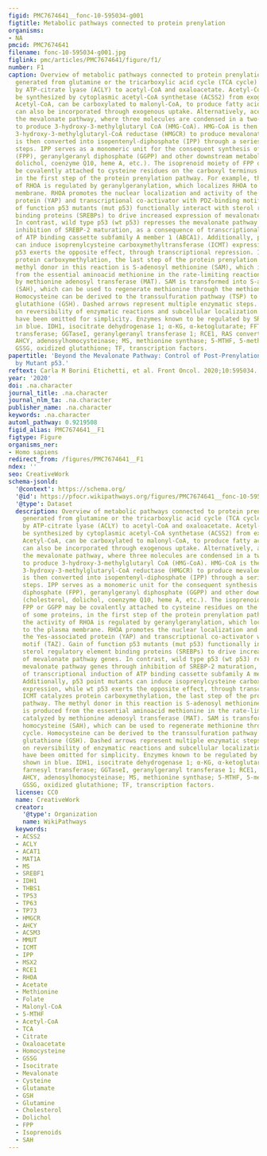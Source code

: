 ```yaml
---
figid: PMC7674641__fonc-10-595034-g001
figtitle: Metabolic pathways connected to protein prenylation
organisms:
- NA
pmcid: PMC7674641
filename: fonc-10-595034-g001.jpg
figlink: pmc/articles/PMC7674641/figure/f1/
number: F1
caption: Overview of metabolic pathways connected to protein prenylation. Citrate
  generated from glutamine or the tricarboxylic acid cycle (TCA cycle) is cleaved
  by ATP-citrate lyase (ACLY) to acetyl-CoA and oxaloacetate. Acetyl-CoA can also
  be synthesized by cytoplasmic acetyl-CoA synthetase (ACSS2) from exogenous acetate.
  Acetyl-CoA, can be carboxylated to malonyl-CoA, to produce fatty acids (FA). Lipids
  can also be incorporated through exogenous uptake. Alternatively, acetyl-CoA enters
  the mevalonate pathway, where three molecules are condensed in a two-step reaction
  to produce 3-hydroxy-3-methylglutaryl CoA (HMG-CoA). HMG-CoA is then reduced by
  3-hydroxy-3-methylglutaryl-CoA reductase (HMGCR) to produce mevalonate. Mevalonate
  is then converted into isopentenyl-diphosphate (IPP) through a series of enzymatic
  steps. IPP serves as a monomeric unit for the consequent synthesis of farnesyl diphosphate
  (FPP), geranylgeranyl diphosphate (GGPP) and other downstream metabolites (cholesterol,
  dolichol, coenzyme Q10, heme A, etc.). The isoprenoid moiety of FPP or GGPP may
  be covalently attached to cysteine residues on the carboxyl terminus of some proteins,
  in the first step of the protein prenylation pathway. For example, the activity
  of RHOA is regulated by geranylgeranylation, which localizes RHOA to the plasma
  membrane. RHOA promotes the nuclear localization and activity of the Yes-associated
  protein (YAP) and transcriptional co-activator with PDZ-binding motif (TAZ). Gain
  of function p53 mutants (mut p53) functionally interact with sterol regulatory element
  binding proteins (SREBPs) to drive increased expression of mevalonate pathway genes.
  In contrast, wild type p53 (wt p53) represses the mevalonate pathway genes through
  inhibition of SREBP-2 maturation, as a consequence of transcriptional induction
  of ATP binding cassette subfamily A member 1 (ABCA1). Additionally, p53 point mutants
  can induce isoprenylcysteine carboxymethyltransferase (ICMT) expression, while wt
  p53 exerts the opposite effect, through transcriptional repression. ICMT catalyzes
  protein carboxymethylation, the last step of the protein prenylation pathway. The
  methyl donor in this reaction is S-adenosyl methionine (SAM), which is produced
  from the essential aminoacid methionine in the rate-limiting reaction catalyzed
  by methionine adenosyl transferase (MAT). SAM is transformed into S-adenosyl homocysteine
  (SAH), which can be used to regenerate methionine through the methionine cycle.
  Homocysteine can be derived to the transsulfuration pathway (TSP) to synthesize
  glutathione (GSH). Dashed arrows represent multiple enzymatic steps. Indications
  on reversibility of enzymatic reactions and subcellular localization of some enzymes
  have been omitted for simplicity. Enzymes known to be regulated by SREBPs are shown
  in blue. IDH1, isocitrate dehydrogenase 1; α-KG, α-ketoglutarate; FFTase, farnesyl
  transferase; GGTaseI, geranylgeranyl transferase 1; RCE1, RAS converting enzyme 1;
  AHCY, adenosylhomocysteinase; MS, methionine synthase; 5-MTHF, 5-methyltetrahydrofolate;
  GSSG, oxidized glutathione; TF, transcription factors.
papertitle: 'Beyond the Mevalonate Pathway: Control of Post-Prenylation Processing
  by Mutant p53.'
reftext: Carla M Borini Etichetti, et al. Front Oncol. 2020;10:595034.
year: '2020'
doi: .na.character
journal_title: .na.character
journal_nlm_ta: .na.character
publisher_name: .na.character
keywords: .na.character
automl_pathway: 0.9219508
figid_alias: PMC7674641__F1
figtype: Figure
organisms_ner:
- Homo sapiens
redirect_from: /figures/PMC7674641__F1
ndex: ''
seo: CreativeWork
schema-jsonld:
  '@context': https://schema.org/
  '@id': https://pfocr.wikipathways.org/figures/PMC7674641__fonc-10-595034-g001.html
  '@type': Dataset
  description: Overview of metabolic pathways connected to protein prenylation. Citrate
    generated from glutamine or the tricarboxylic acid cycle (TCA cycle) is cleaved
    by ATP-citrate lyase (ACLY) to acetyl-CoA and oxaloacetate. Acetyl-CoA can also
    be synthesized by cytoplasmic acetyl-CoA synthetase (ACSS2) from exogenous acetate.
    Acetyl-CoA, can be carboxylated to malonyl-CoA, to produce fatty acids (FA). Lipids
    can also be incorporated through exogenous uptake. Alternatively, acetyl-CoA enters
    the mevalonate pathway, where three molecules are condensed in a two-step reaction
    to produce 3-hydroxy-3-methylglutaryl CoA (HMG-CoA). HMG-CoA is then reduced by
    3-hydroxy-3-methylglutaryl-CoA reductase (HMGCR) to produce mevalonate. Mevalonate
    is then converted into isopentenyl-diphosphate (IPP) through a series of enzymatic
    steps. IPP serves as a monomeric unit for the consequent synthesis of farnesyl
    diphosphate (FPP), geranylgeranyl diphosphate (GGPP) and other downstream metabolites
    (cholesterol, dolichol, coenzyme Q10, heme A, etc.). The isoprenoid moiety of
    FPP or GGPP may be covalently attached to cysteine residues on the carboxyl terminus
    of some proteins, in the first step of the protein prenylation pathway. For example,
    the activity of RHOA is regulated by geranylgeranylation, which localizes RHOA
    to the plasma membrane. RHOA promotes the nuclear localization and activity of
    the Yes-associated protein (YAP) and transcriptional co-activator with PDZ-binding
    motif (TAZ). Gain of function p53 mutants (mut p53) functionally interact with
    sterol regulatory element binding proteins (SREBPs) to drive increased expression
    of mevalonate pathway genes. In contrast, wild type p53 (wt p53) represses the
    mevalonate pathway genes through inhibition of SREBP-2 maturation, as a consequence
    of transcriptional induction of ATP binding cassette subfamily A member 1 (ABCA1).
    Additionally, p53 point mutants can induce isoprenylcysteine carboxymethyltransferase (ICMT)
    expression, while wt p53 exerts the opposite effect, through transcriptional repression.
    ICMT catalyzes protein carboxymethylation, the last step of the protein prenylation
    pathway. The methyl donor in this reaction is S-adenosyl methionine (SAM), which
    is produced from the essential aminoacid methionine in the rate-limiting reaction
    catalyzed by methionine adenosyl transferase (MAT). SAM is transformed into S-adenosyl
    homocysteine (SAH), which can be used to regenerate methionine through the methionine
    cycle. Homocysteine can be derived to the transsulfuration pathway (TSP) to synthesize
    glutathione (GSH). Dashed arrows represent multiple enzymatic steps. Indications
    on reversibility of enzymatic reactions and subcellular localization of some enzymes
    have been omitted for simplicity. Enzymes known to be regulated by SREBPs are
    shown in blue. IDH1, isocitrate dehydrogenase 1; α-KG, α-ketoglutarate; FFTase,
    farnesyl transferase; GGTaseI, geranylgeranyl transferase 1; RCE1, RAS converting enzyme 1;
    AHCY, adenosylhomocysteinase; MS, methionine synthase; 5-MTHF, 5-methyltetrahydrofolate;
    GSSG, oxidized glutathione; TF, transcription factors.
  license: CC0
  name: CreativeWork
  creator:
    '@type': Organization
    name: WikiPathways
  keywords:
  - ACSS2
  - ACLY
  - ACAT1
  - MAT1A
  - MS
  - SREBF1
  - IDH1
  - THBS1
  - TP53
  - TP63
  - TP73
  - HMGCR
  - AHCY
  - ACSM3
  - MMUT
  - ICMT
  - IPP
  - MSX2
  - RCE1
  - RHOA
  - Acetate
  - Methionine
  - Folate
  - Malonyl-CoA
  - 5-MTHF
  - Acetyl-CoA
  - TCA
  - Citrate
  - Oxaloacetate
  - Homocysteine
  - GSSG
  - Isocitrate
  - Mevalonate
  - Cysteine
  - Glutamate
  - GSH
  - Glutamine
  - Cholesterol
  - Dolichol
  - FPP
  - Isoprenoids
  - SAH
---
```

